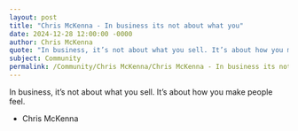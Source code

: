```yaml
---
layout: post
title: "Chris McKenna - In business its not about what you"
date: 2024-12-28 12:00:00 -0000
author: Chris McKenna
quote: "In business, it’s not about what you sell. It’s about how you make people feel."
subject: Community
permalink: /Community/Chris McKenna/Chris McKenna - In business its not about what you
---
```


In business, it’s not about what you sell. It’s about how you make people feel.

- Chris McKenna
